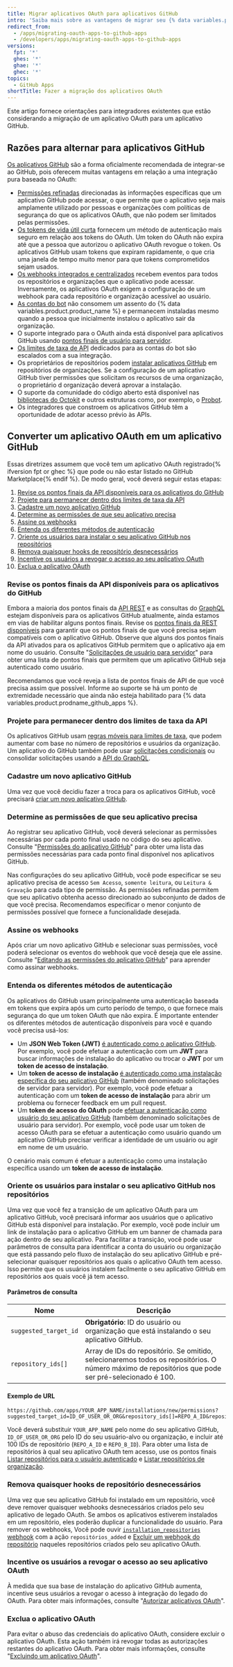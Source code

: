 ```yaml
---
title: Migrar aplicativos OAuth para aplicativos GitHub
intro: 'Saiba mais sobre as vantagens de migrar seu {% data variables.product.prodname_oauth_app %} para um {% data variables.product.prodname_github_app %} e como migrar um {% data variables.product.prodname_oauth_app %} que não está listado no {% data variables.product.prodname_marketplace %}.'
redirect_from:
  - /apps/migrating-oauth-apps-to-github-apps
  - /developers/apps/migrating-oauth-apps-to-github-apps
versions:
  fpt: '*'
  ghes: '*'
  ghae: '*'
  ghec: '*'
topics:
  - GitHub Apps
shortTitle: Fazer a migração dos aplicativos OAuth
---
```


Este artigo fornece orientações para integradores existentes que estão considerando a migração de um aplicativo OAuth para um aplicativo GitHub.

## Razões para alternar para aplicativos GitHub

[Os aplicativos GitHub](/apps/) são a forma oficialmente recomendada de integrar-se ao GitHub, pois oferecem muitas vantagens em relação a uma integração pura baseada no OAuth:

- [Permissões refinadas](/apps/differences-between-apps/#requesting-permission-levels-for-resources) direcionadas às informações específicas que um aplicativo GitHub pode acessar, o que permite que o aplicativo seja mais amplamente utilizado por pessoas e organizações com políticas de segurança do que os aplicativos OAuth, que não podem ser limitados pelas permissões.
- [Os tokens de vida útil curta](/apps/differences-between-apps/#token-based-identification) fornecem um método de autenticação mais seguro em relação aos tokens do OAuth. Um token do OAuth não expira até que a pessoa que autorizou o aplicativo OAuth revogue o token. Os aplicativos GitHub usam tokens que expiram rapidamente, o que cria uma janela de tempo muito menor para que tokens comprometidos sejam usados.
- [Os webhooks integrados e centralizados](/apps/differences-between-apps/#webhooks) recebem eventos para todos os repositórios e organizações que o aplicativo pode acessar. Inversamente, os aplicativos OAuth exigem a configuração de um webhook para cada repositório e organização acessível ao usuário.
- [As contas do bot](/apps/differences-between-apps/#machine-vs-bot-accounts) não consomem um assento do {% data variables.product.product_name %} e permanecem instaladas mesmo quando a pessoa que inicialmente instalou o aplicativo sair da organização.
- O suporte integrado para o OAuth ainda está disponível para aplicativos GitHub usando [pontos finais de usuário para servidor](/apps/building-github-apps/identifying-and-authorizing-users-for-github-apps/).
- [Os limites de taxa de API](/apps/building-github-apps/understanding-rate-limits-for-github-apps/) dedicados para as contas do bot são escalados com a sua integração.
- Os proprietários de repositórios podem [instalar aplicativos GitHub](/apps/differences-between-apps/#who-can-install-github-apps-and-authorize-oauth-apps) em repositórios de organizações. Se a configuração de um aplicativo GitHub tiver permissões que solicitam os recursos de uma organização, o proprietário d organização deverá aprovar a instalação.
- O suporte da comunidade do código aberto está disponível nas [bibliotecas do Octokit](/rest/overview/libraries) e outros estruturas como, por exemplo, o [Probot](https://probot.github.io/).
- Os integradores que constroem os aplicativos GitHub têm a oportunidade de adotar acesso prévio às APIs.

## Converter um aplicativo OAuth em um aplicativo GitHub

Essas diretrizes assumem que você tem um aplicativo OAuth registrado{% ifversion fpt or ghec %} que pode ou não estar listado no GitHub Marketplace{% endif %}. De modo geral, você deverá seguir estas etapas:

1. [Revise os pontos finais da API disponíveis para os aplicativos do GitHub](#review-the-available-api-endpoints-for-github-apps)
1. [Projete para permanecer dentro dos limites de taxa da API](#design-to-stay-within-api-rate-limits)
1. [Cadastre um novo aplicativo GitHub](#register-a-new-github-app)
1. [Determine as permissões de que seu aplicativo precisa](#determine-the-permissions-your-app-requires)
1. [Assine os webhooks](#subscribe-to-webhooks)
1. [Entenda os diferentes métodos de autenticação](#understand-the-different-methods-of-authentication)
1. [Oriente os usuários para instalar o seu aplicativo GitHub nos repositórios](#direct-users-to-install-your-github-app-on-repositories)
1. [Remova quaisquer hooks de repositório desnecessários](#remove-any-unnecessary-repository-hooks)
1. [Incentive os usuários a revogar o acesso ao seu aplicativo OAuth](#encourage-users-to-revoke-access-to-your-oauth-app)
1. [Exclua o aplicativo OAuth](#delete-the-oauth-app)

### Revise os pontos finais da API disponíveis para os aplicativos do GitHub

Embora a maioria dos pontos finais da [API REST](/rest) e as consultas do [GraphQL](/graphql) estejam disponíveis para os aplicativos GitHub atualmente, ainda estamos em vias de habilitar alguns pontos finais. Revise os [pontos finais da REST disponíveis](/rest/overview/endpoints-available-for-github-apps) para garantir que os pontos finais de que você precisa sejam compatíveis com o aplicativo GitHub. Observe que alguns dos pontos finais da API ativados para os aplicativos GitHub permitem que o aplicativo aja em nome do usuário. Consulte "[Solicitações de usuário para servidor](/apps/building-github-apps/identifying-and-authorizing-users-for-github-apps/#user-to-server-requests)" para obter uma lista de pontos finais que permitem que um aplicativo GitHub seja autenticado como usuário.

Recomendamos que você reveja a lista de pontos finais de API de que você precisa assim que possível. Informe ao suporte se há um ponto de extremidade necessário que ainda não esteja habilitado para {% data variables.product.prodname_github_apps %}.

### Projete para permanecer dentro dos limites de taxa da API

Os aplicativos GitHub usam [regras móveis para limites de taxa](/apps/building-github-apps/understanding-rate-limits-for-github-apps/), que podem aumentar com base no número de repositórios e usuários da organização. Um aplicativo do GitHub também pode usar [solicitações condicionais](/rest/overview/resources-in-the-rest-api#conditional-requests) ou consolidar solicitações usando a [API do GraphQL](/graphql).

### Cadastre um novo aplicativo GitHub

Uma vez que você decidiu fazer a troca para os aplicativos GitHub, você precisará [criar um novo aplicativo GitHub](/apps/building-github-apps/).

### Determine as permissões de que seu aplicativo precisa

Ao registrar seu aplicativo GitHub, você deverá selecionar as permissões necessárias por cada ponto final usado no código do seu aplicativo. Consulte "[Permissões do aplicativo GitHub](/rest/reference/permissions-required-for-github-apps)" para obter uma lista das permissões necessárias para cada ponto final disponível nos aplicativos GitHub.

Nas configurações do seu aplicativo GitHub, você pode especificar se seu aplicativo precisa de acesso `Sem Acesso`, `somente leitura`, ou `Leitura & Gravação` para cada tipo de permissão. As permissões refinadas permitem que seu aplicativo obtenha acesso direcionado ao subconjunto de dados de que você precisa. Recomendamos especificar o menor conjunto de permissões possível que fornece a funcionalidade desejada.

### Assine os webhooks

Após criar um novo aplicativo GitHub e selecionar suas permissões, você poderá selecionar os eventos do webhook que você deseja que ele assine. Consulte "[Editando as permissões do aplicativo GitHub](/apps/managing-github-apps/editing-a-github-app-s-permissions/)" para aprender como assinar webhooks.

### Entenda os diferentes métodos de autenticação

Os aplicativos do GitHub usam principalmente uma autenticação baseada em tokens que expira após um curto período de tempo, o que fornece mais segurança do que um token OAuth que não expira. É importante entender os diferentes métodos de autenticação disponíveis para você e quando você precisa usá-los:

* Um **JSON Web Token (JWT)** [é autenticado como o aplicativo GitHub](/apps/building-github-apps/authenticating-with-github-apps/#authenticating-as-a-github-app). Por exemplo, você pode efetuar a autenticação com um **JWT** para buscar informações de instalação do aplicativo ou trocar o **JWT** por um **token de acesso de instalação**.
* Um **token de acesso de instalação** [é autenticado como uma instalação específica do seu aplicativo GitHub](/apps/building-github-apps/authenticating-with-github-apps/#authenticating-as-an-installation) (também denominado solicitações de servidor para servidor). Por exemplo, você pode efetuar a autenticação com um **token de acesso de instalação** para abrir um problema ou fornecer feedback em um pull request.
* Um **token de acesso do OAuth** pode [efetuar a autenticação como usuário do seu aplicativo GitHub](/apps/building-github-apps/identifying-and-authorizing-users-for-github-apps/#identifying-users-on-your-site) (também denominado solicitações de usuário para servidor). Por exemplo, você pode usar um token de acesso OAuth para se efetuar a autenticação como usuário quando um aplicativo GitHub precisar verificar a identidade de um usuário ou agir em nome de um usuário.

O cenário mais comum é efetuar a autenticação como uma instalação específica usando um **token de acesso de instalação**.

### Oriente os usuários para instalar o seu aplicativo GitHub nos repositórios

Uma vez que você fez a transição de um aplicativo OAuth para um aplicativo GitHub, você precisará informar aos usuários que o aplicativo GitHub está disponível para instalação. Por exemplo, você pode incluir um link de instalação para o aplicativo GitHub em um banner de chamada para ação dentro de seu aplicativo. Para facilitar a transição, você pode usar parâmetros de consulta para identificar a conta do usuário ou organização que está passando pelo fluxo de instalação do seu aplicativo GitHub e pré-selecionar quaisquer repositórios aos quais o aplicativo OAuth tem acesso. Isso permite que os usuários instalem facilmente o seu aplicativo GitHub em repositórios aos quais você já tem acesso.

#### Parâmetros de consulta

| Nome                  | Descrição                                                                                                                                          |
| --------------------- | -------------------------------------------------------------------------------------------------------------------------------------------------- |
| `suggested_target_id` | **Obrigatório**: ID do usuário ou organização que está instalando o seu aplicativo GitHub.                                                         |
| `repository_ids[]`    | Array de IDs do repositório. Se omitido, selecionaremos todos os repositórios. O número máximo de repositórios que pode ser pré-selecionado é 100. |

#### Exemplo de URL
```
https://github.com/apps/YOUR_APP_NAME/installations/new/permissions?suggested_target_id=ID_OF_USER_OR_ORG&repository_ids[]=REPO_A_ID&repository_ids[]=REPO_B_ID
```

Você deverá substituir `YOUR_APP_NAME` pelo nome do seu aplicativo GitHub, `ID_OF_USER_OR_ORG` pelo ID do seu usuário-alvo ou organização, e incluir até 100 IDs de repositório (`REPO_A_ID` e `REPO_B_ID`). Para obter uma lista de repositórios à qual seu aplicativo OAuth tem acesso, use os pontos finais [Listar repositórios para o usuário autenticado](/rest/reference/repos#list-repositories-for-the-authenticated-user) e [Listar repositórios de organização](/rest/reference/repos#list-organization-repositories).

### Remova quaisquer hooks de repositório desnecessários

Uma vez que seu aplicativo GitHub foi instalado em um repositório, você deve remover quaisquer webhooks desnecessários criados pelo seu aplicativo de legado OAuth. Se ambos os aplicativos estiverem instalados em um repositório, eles poderão duplicar a funcionalidade do usuário. Para remover os webhooks, Você pode ouvir [`installation_repositories` webhook](/webhooks/event-payloads/#installation_repositories) com a ação `repositórios_added` e [Excluir um webhook do repositório](/rest/reference/webhooks#delete-a-repository-webhook) naqueles repositórios criados pelo seu aplicativo OAuth.

### Incentive os usuários a revogar o acesso ao seu aplicativo OAuth

À medida que sua base de instalação do aplicativo GitHub aumenta, incentive seus usuários a revogar o acesso à integração do legado do OAuth. Para obter mais informações, consulte "[Autorizar aplicativos OAuth](/github/authenticating-to-github/keeping-your-account-and-data-secure/authorizing-oauth-apps)".

### Exclua o aplicativo OAuth

Para evitar o abuso das credenciais do aplicativo OAuth, considere excluir o aplicativo OAuth. Esta ação também irá revogar todas as autorizações restantes do aplicativo OAuth. Para obter mais informações, consulte "[Excluindo um aplicativo OAuth](/developers/apps/managing-oauth-apps/deleting-an-oauth-app)".
